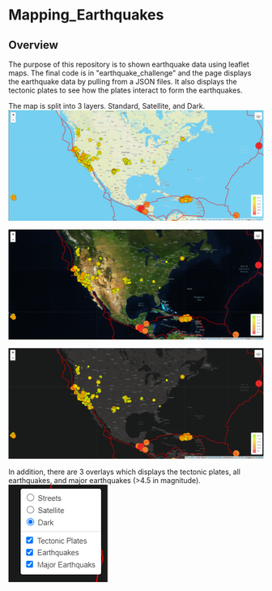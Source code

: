 # Mapping_Earthquakes

## Overview
The purpose of this repository is to shown earthquake data using leaflet maps. The final code is in "earthquake_challenge" and the page displays the earthquake data by pulling from a JSON files. It also displays the tectonic plates to see how the plates interact to form the earthquakes.

The map is split into 3 layers. Standard, Satellite, and Dark.
![standard_map.PNG](images/standard_map.PNG)

![satellite_map.PNG](images/satellite_map.PNG)

![images/dark_map.PNG](images/dark_map.PNG)

In addition, there are 3 overlays which displays the tectonic plates, all earthquakes, and major earthquakes (>4.5 in magnitude).
![layer_menu.PNG](images/layer_menu.PNG)

